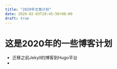 ```yaml
---
title: "2020年文章计划"
date: 2020-02-03T20:45:50+08:00
draft: true
---
```


# 这是2020年的一些博客计划

* 迁移之前Jekyll的博客到Hugo平台
* 